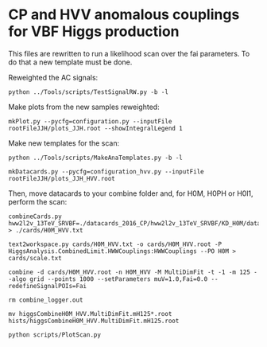# CP and HVV anomalous couplings for VBF Higgs production

This files are rewritten to run a likelihood scan over the fai parameters. To do that a new template must be done.

Reweighted the AC signals:

```
python ../Tools/scripts/TestSignalRW.py -b -l
```

Make plots from the new samples reweighted:

```
mkPlot.py --pycfg=configuration.py --inputFile rootFileJJH/plots_JJH.root --showIntegralLegend 1
```


Make new templates for the scan:

```
python ../Tools/scripts/MakeAnaTemplates.py -b -l

mkDatacards.py --pycfg=configuration_hvv.py --inputFile rootFileJJH/plots_JJH_HVV.root
```

Then, move datacards to your combine folder and, for H0M, H0PH or H0l1, perform the scan:

```
combineCards.py hww2l2v_13TeV_SRVBF=./datacards_2016_CP/hww2l2v_13TeV_SRVBF/KD_H0M/datacard.txt > ./cards/H0M_HVV.txt

text2workspace.py cards/H0M_HVV.txt -o cards/H0M_HVV.root -P HiggsAnalysis.CombinedLimit.HWWCouplings:HWWCouplings --PO H0M > cards/scale.txt

combine -d cards/H0M_HVV.root -n H0M_HVV -M MultiDimFit -t -1 -m 125 --algo grid --points 1000 --setParameters muV=1.0,Fai=0.0 --redefineSignalPOIs=Fai

rm combine_logger.out

mv higgsCombineH0M_HVV.MultiDimFit.mH125*.root hists/higgsCombineH0M_HVV.MultiDimFit.mH125.root

python scripts/PlotScan.py
```





